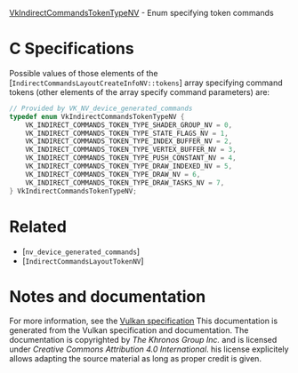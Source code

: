 [VkIndirectCommandsTokenTypeNV](https://www.khronos.org/registry/vulkan/specs/1.3-extensions/man/html/VkIndirectCommandsTokenTypeNV.html) - Enum specifying token commands

# C Specifications
Possible values of those elements of the
[`IndirectCommandsLayoutCreateInfoNV::tokens`] array specifying
command tokens (other elements of the array specify command parameters) are:
```c
// Provided by VK_NV_device_generated_commands
typedef enum VkIndirectCommandsTokenTypeNV {
    VK_INDIRECT_COMMANDS_TOKEN_TYPE_SHADER_GROUP_NV = 0,
    VK_INDIRECT_COMMANDS_TOKEN_TYPE_STATE_FLAGS_NV = 1,
    VK_INDIRECT_COMMANDS_TOKEN_TYPE_INDEX_BUFFER_NV = 2,
    VK_INDIRECT_COMMANDS_TOKEN_TYPE_VERTEX_BUFFER_NV = 3,
    VK_INDIRECT_COMMANDS_TOKEN_TYPE_PUSH_CONSTANT_NV = 4,
    VK_INDIRECT_COMMANDS_TOKEN_TYPE_DRAW_INDEXED_NV = 5,
    VK_INDIRECT_COMMANDS_TOKEN_TYPE_DRAW_NV = 6,
    VK_INDIRECT_COMMANDS_TOKEN_TYPE_DRAW_TASKS_NV = 7,
} VkIndirectCommandsTokenTypeNV;
```

# Related
- [`nv_device_generated_commands`]
- [`IndirectCommandsLayoutTokenNV`]

# Notes and documentation
For more information, see the [Vulkan specification](https://www.khronos.org/registry/vulkan/specs/1.3-extensions/html/vkspec.html)
This documentation is generated from the Vulkan specification and documentation.
The documentation is copyrighted by *The Khronos Group Inc.* and is licensed under *Creative Commons Attribution 4.0 International*.
his license explicitely allows adapting the source material as long as proper credit is given.
        